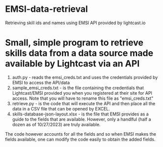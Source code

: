 # EMSI-data-retrieval
Retrieving skill ids and names using EMSI API provided by lightcast.io

# Small, simple program to retrieve skills data from a data source made available by Lightcast via an API
1. auth.py - reads the emsi_creds.txt and uses the credentials provided by EMSI to access the API/data
2. sample_emsi_creds.txt - is the file containing the credentials that Lightcast/EMSI provided you when you registered at their site for API access. Note that you will have to rename this file as "emsi_creds.txt"
3. retrieve.py - is the code that will execute the API and then place all the data in a CSV file that can be opened by EXCEL.
4. skills-database-json-layout.xlsx - is the file that EMSI provides as a guide to the fields that are available. However, only a handlful (half a dozen as of 10/27/2023) are truly available.

The code however accounts for all the fields and so when EMSI makes the fields available, one can modify the code easily to obtain the added fields.
